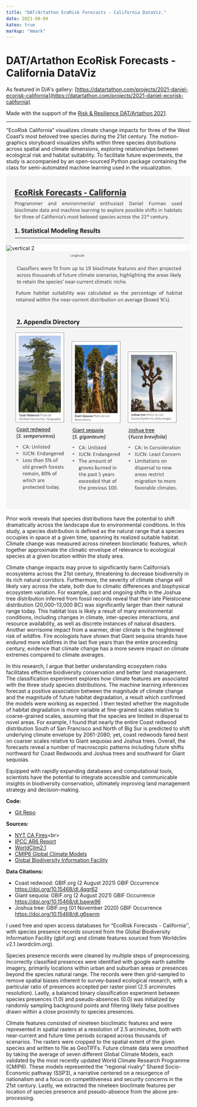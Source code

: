 ```yaml
---
title: "DAT/Artathon EcoRisk Forecasts - California DataViz."
date: 2021-08-09
katex: true
markup: "mmark"
---
```


# DAT/Artathon EcoRisk Forecasts - California DataViz

As featured in D/A's gallery: [https://datartathon.com/projects/2021-daniel-ecorisk-california](https://datartathon.com/projects/2021-daniel-ecorisk-california)

Made with the support of the [Risk & Resilience DAT/Artathon 2021](https://datartathon.com).

---

“EcoRisk California” visualizes climate change impacts for three of the West Coast’s most beloved tree species during the 21st century. The motion-graphics storyboard visualizes shifts within three species distributions across spatial and climate dimensions, exploring relationships between ecological risk and habitat suitability. To facilitate future experiments, the study is accompanied by an open-sourced Python package containing the class for semi-automated machine learning used in the visualization. 

<img src="/research-outputs/datartathon/knitted-files/ecorisk-vertical-1.png" style="border:0px;margin:0px" alt="vertical 1"/><!--
--><img src="/research-outputs/datartathon/knitted-files/ecorisk-vertical-2.gif" style="border:0px;margin:0px" alt="vertical 2"/><!--
--><img src="/research-outputs/datartathon/knitted-files/ecorisk-vertical-3.png" style="border:0px;margin:0px" alt="vertical 3"/>
<br>


Prior work reveals that species distributions have the potential to shift dramatically across the landscape due to environmental conditions. In this study, a species distribution is defined as the natural range that a species occupies in space at a given time, spanning its realized suitable habitat. Climate change was measured across nineteen bioclimatic features, which together approximate the climatic envelope of relevance to ecological species at a given location within the study area.

Climate change impacts may prove to significantly harm California’s ecosystems across the 21st century, threatening to decrease biodiversity in its rich natural corridors. Furthermore, the severity of climate change will likely vary across the state, both due to climatic differences and biophysical ecosystem variation. For example, past and ongoing shifts in the Joshua tree distribution inferred from fossil records reveal that their late Pleistocene distribution (20,000–13,000 BC) was significantly larger than their natural range today. This habitat loss is likely a result of many environmental conditions, including changes in climate, inter-species interactions, and resource availability, as well as discrete instances of natural disasters. Another worrisome impact from a warmer, drier climate is the heightened risk of wildfire. Fire ecologists have shown that Giant sequoia strands have endured more wildfires in the last five years than the entire proceeding century, evidence that climate change has a more severe impact on climate extremes compared to climate averages. 

In this research, I argue that better understanding ecosystem risks facilitates effective biodiversity conservation and better land management. The classification experiment explores how climate features are associated with the three study species distributions. The machine learning inferences forecast a positive association between the magnitude of climate change and the magnitude of future habitat degradation, a result which confirmed the models were working as expected. I then tested whether the magnitude of habitat degradation is more variable at fine-grained scales relative to coarse-grained scales, assuming that the species are limited in dispersal to novel areas. For example, I found that nearly the entire Coast redwood distribution South of San Francisco and North of Big Sur is predicted to shift underlying climate envelope by 2061-2080; yet, coast redwoods fared best on coarser scales relative to Giant sequoias and Joshua trees. Overall, the forecasts reveal a number of macroscopic patterns including future shifts northward for Coast Redwoods and Joshua trees and southward for Giant sequoias.

Equipped with rapidly expanding databases and computational tools, scientists have the potential to integrate accessible and communicable insights in biodiversity conservation, ultimately improving land management strategy and decision-making.



**Code:**

* [Git Repo](https://github.com/daniel-furman/PySDMs)

**Sources:**

* [NYT CA Fires](https://www.nytimes.com/interactive/2020/12/09/climate/redwood-sequoia-tree-fire.html?)<br>
* [IPCC AR6 Report](https://www.ipcc.ch/report/ar6/wg1/)
* [WorldClim2.1](https://www.worldclim.org/data/worldclim21.html)<br>
* [CMIP6 Global Climate Models](https://www.worldclim.org/data/cmip6/cmip6climate.html#)<br>
* [Global Biodiversity Information Facility](https://www.gbif.org)<br>
  
**Data Citations:**
  
* Coast redwood: GBIF.org (2 August 2021) GBIF Occurrence https://doi.org/10.15468/dl.4qgr62
* Giant sequoia: GBIF.org (2 August 2021) GBIF Occurrence https://doi.org/10.15468/dl.baww96
* Joshua tree: GBIF.org (01 November 2020) GBIF Occurrence https://doi.org/10.15468/dl.g6swrm

I used free and open access databases for “EcoRisk Forecasts - California'', with species presence records sourced from the Global Biodiversity Information Facility (gbif.org) and climate features sourced from Worldclim v2.1 (wordclim.org). 

Species presence records were cleaned by multiple steps of preprocessing. Incorrectly classified presences were identified with google earth satellite imagery, primarily locations within urban and suburban areas or presences beyond the species natural range. The records were then grid-sampled to remove spatial biases inherent to survey-based ecological research, with a particular ratio of presences accepted per raster pixel (2.5 arcminutes resolution). Lastly, a balanced binary classification experiment between species presences (1.0) and pseudo-absences (0.0) was initialized by randomly sampling background points and filtering likely false positives drawn within a close proximity to species presences.

Climate features consisted of nineteen bioclimatic features and were represented in spatial rasters at a resolution of 2.5 arcminutes, both with near-current and future time periods scraped across thousands of scenarios. The rasters were cropped to the spatial extent of the given species and written to file as GeoTIFFs. Future climate data were smoothed by taking the average of seven different Global Climate Models, each validated by the most recently updated World Climate Research Programme (CMIP6). These models represented the “regional rivalry” Shared Socio-Economic pathway (SSP3), a narrative centered on a resurgence of nationalism and a focus on competitiveness and security concerns in the 21st century. Lastly, we extracted the nineteen bioclimate features per location of species presence and pseudo-absence from the above pre-processing.


